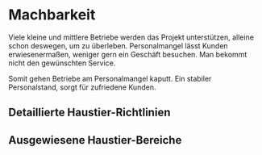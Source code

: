 # Machbarkeit

Viele kleine und mittlere Betriebe werden das Projekt unterstützen, alleine schon deswegen, um zu überleben. Personalmangel lässt Kunden erwiesenermaßen, weniger gern ein Geschäft besuchen. Man bekommt nicht den gewünschten Service. 

Somit gehen Betriebe am Personalmangel kaputt. Ein stabiler Personalstand, sorgt für zufriedene Kunden. 

## Detaillierte Haustier-Richtlinien

## Ausgewiesene Haustier-Bereiche